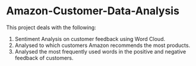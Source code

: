 # Amazon-Customer-Data-Analysis

This project deals with the following:
1. Sentiment Analysis on customer feedback using Word Cloud. 
2. Analysed to which customers Amazon recommends the most products.
3. Analysed the most frequently used words in the positive and negative feedback of customers.
